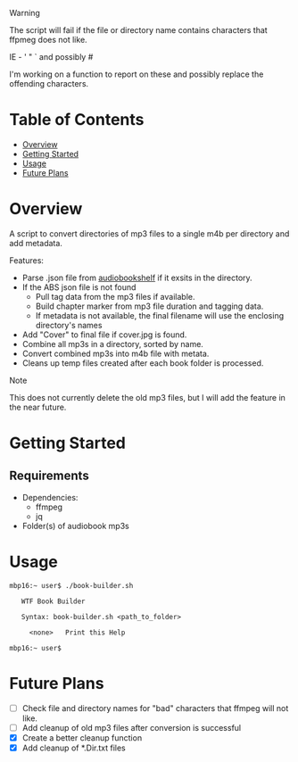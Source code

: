 > [!WARNING]
> The script will fail if the file or directory name contains characters that ffpmeg does not like.
> 
> IE - ' " ` and possibly #
>
> I'm working on a function to report on these and possibly replace the offending characters.

# Table of Contents
- [Overview](#overview)
- [Getting Started](#getting-started)
- [Usage](#usage)
- [Future Plans](#future-plans)

# Overview
A script to convert directories of mp3 files to a single m4b per directory and add metadata.

Features:
- Parse .json file from [audiobookshelf](https://www.audiobookshelf.org) if it exsits in the directory.
- If the ABS json file is not found
  - Pull tag data from the mp3 files if available.
  - Build chapter marker from mp3 file duration and tagging data.
  - If metadata is not available, the final filename will use the enclosing directory's names
- Add "Cover" to final file if cover.jpg is found.
- Combine all mp3s in a directory, sorted by name.
- Convert combined mp3s into m4b file with metata.
- Cleans up temp files created after each book folder is processed.

> [!NOTE]
> This does not currently delete the old mp3 files, but I will add the feature in the near future.

# Getting Started

## Requirements
- Dependencies:
  - ffmpeg
  - jq
- Folder(s) of audiobook mp3s

# Usage
```shell
mbp16:~ user$ ./book-builder.sh

   WTF Book Builder

   Syntax: book-builder.sh <path_to_folder>

     <none>   Print this Help

mbp16:~ user$ 
```

# Future Plans
- [ ] Check file and directory names for "bad" characters that ffmpeg will not like.
- [ ] Add cleanup of old mp3 files after conversion is successful
- [X] Create a better cleanup function
- [X] Add cleanup of *.Dir.txt files
